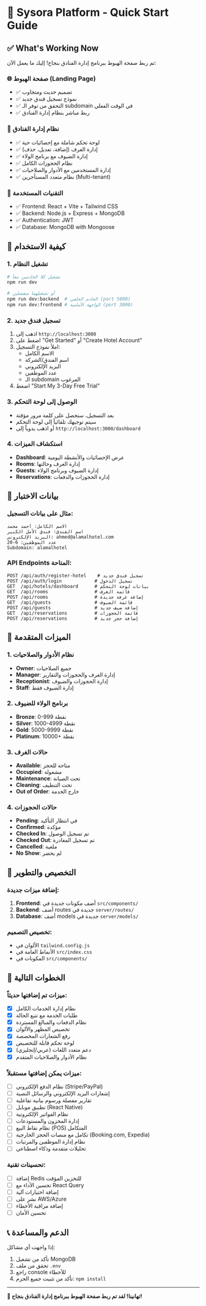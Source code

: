 # 🚀 Sysora Platform - Quick Start Guide

## ✅ What's Working Now

تم ربط صفحة الهبوط ببرنامج إدارة الفنادق بنجاح! إليك ما يعمل الآن:

### 🌐 صفحة الهبوط (Landing Page)
- ✅ تصميم حديث ومتجاوب
- ✅ نموذج تسجيل فندق جديد
- ✅ التحقق من توفر الـ subdomain في الوقت الفعلي
- ✅ ربط مباشر بنظام إدارة الفنادق

### 🏨 نظام إدارة الفنادق
- ✅ لوحة تحكم شاملة مع إحصائيات حية
- ✅ إدارة الغرف (إضافة، تعديل، حذف)
- ✅ إدارة الضيوف مع برنامج الولاء
- ✅ نظام الحجوزات الكامل
- ✅ إدارة المستخدمين مع الأدوار والصلاحيات
- ✅ نظام متعدد المستأجرين (Multi-tenant)

### 🔧 التقنيات المستخدمة
- ✅ Frontend: React + Vite + Tailwind CSS
- ✅ Backend: Node.js + Express + MongoDB
- ✅ Authentication: JWT
- ✅ Database: MongoDB with Mongoose

## 🎯 كيفية الاستخدام

### 1. تشغيل النظام
```bash
# تشغيل كلا الخادمين معاً
npm run dev

# أو تشغيلهما منفصلين
npm run dev:backend  # الخادم الخلفي (port 5000)
npm run dev:frontend # الواجهة الأمامية (port 3000)
```

### 2. تسجيل فندق جديد
1. اذهب إلى `http://localhost:3000`
2. اضغط على "Get Started" أو "Create Hotel Account"
3. املأ نموذج التسجيل:
   - الاسم الكامل
   - اسم الفندق/الشركة
   - البريد الإلكتروني
   - عدد الموظفين
   - الـ subdomain المرغوب
4. اضغط "Start My 3-Day Free Trial"

### 3. الوصول إلى لوحة التحكم
- بعد التسجيل، ستحصل على كلمة مرور مؤقتة
- سيتم توجيهك تلقائياً إلى لوحة التحكم
- أو اذهب يدوياً إلى `http://localhost:3000/dashboard`

### 4. استكشاف الميزات
- **Dashboard**: عرض الإحصائيات والأنشطة اليومية
- **Rooms**: إدارة الغرف وحالتها
- **Guests**: إدارة الضيوف وبرنامج الولاء
- **Reservations**: إدارة الحجوزات والدفعات

## 🔑 بيانات الاختبار

### مثال على بيانات التسجيل:
```
الاسم الكامل: أحمد محمد
اسم الفندق: فندق الأمل الكبير
البريد الإلكتروني: ahmed@alamalhotel.com
عدد الموظفين: 6-20
Subdomain: alamalhotel
```

### API Endpoints المتاحة:
```
POST /api/auth/register-hotel    # تسجيل فندق جديد
POST /api/auth/login            # تسجيل الدخول
GET  /api/hotels/dashboard      # بيانات لوحة التحكم
GET  /api/rooms                 # قائمة الغرف
POST /api/rooms                 # إضافة غرفة جديدة
GET  /api/guests                # قائمة الضيوف
POST /api/guests                # إضافة ضيف جديد
GET  /api/reservations          # قائمة الحجوزات
POST /api/reservations          # إضافة حجز جديد
```

## 🎨 الميزات المتقدمة

### 1. نظام الأدوار والصلاحيات
- **Owner**: جميع الصلاحيات
- **Manager**: إدارة الغرف والحجوزات والتقارير
- **Receptionist**: إدارة الحجوزات والضيوف
- **Staff**: إدارة الضيوف فقط

### 2. برنامج الولاء للضيوف
- **Bronze**: 0-999 نقطة
- **Silver**: 1000-4999 نقطة
- **Gold**: 5000-9999 نقطة
- **Platinum**: 10000+ نقطة

### 3. حالات الغرف
- **Available**: متاحة للحجز
- **Occupied**: مشغولة
- **Maintenance**: تحت الصيانة
- **Cleaning**: تحت التنظيف
- **Out of Order**: خارج الخدمة

### 4. حالات الحجوزات
- **Pending**: في انتظار التأكيد
- **Confirmed**: مؤكدة
- **Checked In**: تم تسجيل الوصول
- **Checked Out**: تم تسجيل المغادرة
- **Cancelled**: ملغية
- **No Show**: لم يحضر

## 🔧 التخصيص والتطوير

### إضافة ميزات جديدة:
1. **Frontend**: أضف مكونات جديدة في `src/components/`
2. **Backend**: أضف routes جديدة في `server/routes/`
3. **Database**: أضف models جديدة في `server/models/`

### تخصيص التصميم:
- الألوان في `tailwind.config.js`
- الأنماط العامة في `src/index.css`
- المكونات في `src/components/`

## 🚀 الخطوات التالية

### ميزات تم إضافتها حديثاً:
- [x] نظام إدارة الخدمات الكامل
- [x] طلبات الخدمة مع تتبع الحالة
- [x] نظام الدفعات والمبالغ المستردة
- [x] تخصيص المظهر والألوان
- [x] رفع الشعارات المخصصة
- [x] لوحة تحكم قابلة للتخصيص
- [x] دعم متعدد اللغات (عربي/إنجليزي)
- [x] نظام الأدوار والصلاحيات المتقدم

### ميزات يمكن إضافتها مستقبلاً:
- [ ] نظام الدفع الإلكتروني (Stripe/PayPal)
- [ ] إشعارات البريد الإلكتروني والرسائل النصية
- [ ] تقارير مفصلة ورسوم بيانية تفاعلية
- [ ] تطبيق موبايل (React Native)
- [ ] نظام الفواتير الإلكترونية
- [ ] إدارة المخزون والمستودعات
- [ ] نظام نقاط البيع (POS) المتكامل
- [ ] تكامل مع منصات الحجز الخارجية (Booking.com, Expedia)
- [ ] نظام إدارة الموظفين والمرتبات
- [ ] تحليلات متقدمة وذكاء اصطناعي

### تحسينات تقنية:
- [ ] إضافة Redis للتخزين المؤقت
- [ ] تحسين الأداء مع React Query
- [ ] إضافة اختبارات آلية
- [ ] نشر على AWS/Azure
- [ ] إضافة مراقبة الأخطاء
- [ ] تحسين الأمان

## 📞 الدعم والمساعدة

إذا واجهت أي مشاكل:
1. تأكد من تشغيل MongoDB
2. تحقق من ملف `.env`
3. راجع console للأخطاء
4. تأكد من تثبيت جميع الحزم: `npm install`

---

**🎉 تهانينا! لقد تم ربط صفحة الهبوط ببرنامج إدارة الفنادق بنجاح!**

